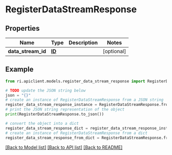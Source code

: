 # RegisterDataStreamResponse


## Properties

Name | Type | Description | Notes
------------ | ------------- | ------------- | -------------
**data_stream_id** | [**ID**](ID.md) |  | [optional] 

## Example

```python
from ri.apiclient.models.register_data_stream_response import RegisterDataStreamResponse

# TODO update the JSON string below
json = "{}"
# create an instance of RegisterDataStreamResponse from a JSON string
register_data_stream_response_instance = RegisterDataStreamResponse.from_json(json)
# print the JSON string representation of the object
print(RegisterDataStreamResponse.to_json())

# convert the object into a dict
register_data_stream_response_dict = register_data_stream_response_instance.to_dict()
# create an instance of RegisterDataStreamResponse from a dict
register_data_stream_response_from_dict = RegisterDataStreamResponse.from_dict(register_data_stream_response_dict)
```
[[Back to Model list]](../README.md#documentation-for-models) [[Back to API list]](../README.md#documentation-for-api-endpoints) [[Back to README]](../README.md)

